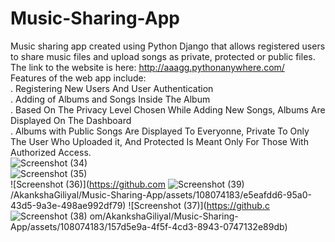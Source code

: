 # Music-Sharing-App
Music sharing app created using Python Django that allows registered users to share music files and upload songs as private, protected or public files. <br>
The link to the website is here: http://aaagg.pythonanywhere.com/ <br>
Features of the web app include:<br>
 . Registering New Users And User Authentication<br>
 . Adding of Albums and Songs Inside The Album<br>
 . Based On The Privacy Level Chosen While Adding New Songs, Albums Are Displayed On The Dashboard <br>
 . Albums with Public Songs Are Displayed To Everyonne, Private To Only The User Who Uploaded it, And Protected Is Meant Only For Those With Authorized Access. <br>
 ![Screenshot (34)](https://github.com/AkankshaGiliyal/Music-Sharing-App/assets/108074183/8e262bb1-29ee-4b38-9148-bb14c8c60b7a) <br>
![Screenshot (35)](https://github.com/AkankshaGiliyal/Music-Sharing-App/assets/108074183/62a337b3-479c-4b5b-8b5d-2d9f46eedf77) <br>
![Screenshot (36)](https://github.com
![Screenshot (39)](https://github.com/AkankshaGiliyal/Music-Sharing-App/assets/108074183/fe741798-1ba0-425c-bb2c-9f11274fffbe)<br>
/AkankshaGiliyal/Music-Sharing-App/assets/108074183/e5eafdd6-95a0-43d5-9a3e-498ae992df79)
![Screenshot (37)](https://github.c
![Screenshot (38)](https://github.com/AkankshaGiliyal/Music-Sharing-App/assets/108074183/c3e1957d-d6d6-4ce0-96d3-4d56cadefa75)
om/AkankshaGiliyal/Music-Sharing-App/assets/108074183/157d5e9a-4f5f-4cd3-8943-0747132e89db)
 




